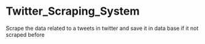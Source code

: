 # Twitter_Scraping_System
Scrape the data related to a tweets in twitter and save it in data base if it not scraped before
